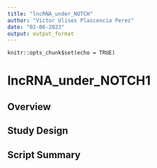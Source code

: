 ```yaml
---
title: "lncRNA_under_NOTCH"
author: "Victor Ulises Plascencia Perez"
date: "02-06-2023"
output: output_format
---
```


```{r setup, include=FALSE}
knitr::opts_chunk$set(echo = TRUE)
```

# lncRNA_under_NOTCH1

## Overview

## Study Design

## Script Summary
